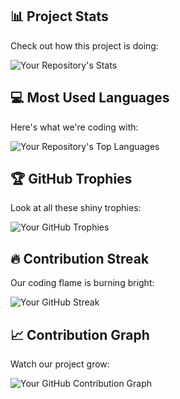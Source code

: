 ## 📊 Project Stats

Check out how this project is doing:

![Your Repository's Stats](https://github-readme-stats.vercel.app/api?username=thePulpo&show_icons=true&theme=radical)

## 💻 Most Used Languages

Here's what we're coding with:

![Your Repository's Top Languages](https://github-readme-stats.vercel.app/api/top-langs/?username=thePulpo&theme=radical)

## 🏆 GitHub Trophies

Look at all these shiny trophies:

![Your GitHub Trophies](https://github-profile-trophy.vercel.app/?username=thePulpo&theme=radical)

## 🔥 Contribution Streak

Our coding flame is burning bright:

![Your GitHub Streak](https://github-readme-streak-stats.herokuapp.com/?user=thePulpo&theme=radical)

## 📈 Contribution Graph

Watch our project grow:

![Your GitHub Contribution Graph](https://activity-graph.herokuapp.com/graph?username=thePulpo&theme=radical)
